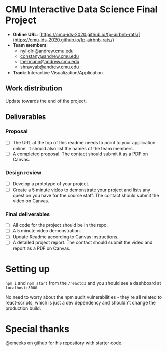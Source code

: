 # CMU Interactive Data Science Final Project

- **Online URL**: [https://cmu-ids-2020.github.io/fp-airbnb-rats/](https://cmu-ids-2020.github.io/fp-airbnb-rats/)
- **Team members**:
  - nyildiri@andrew.cmu.edu
  - constany@andrew.cmu.edu
  - lhermann@andrew.cmu.edu
  - shravyab@andrew.cmu.edu
- **Track**: Interactive Visualization/Application

## Work distribution

Update towards the end of the project.

## Deliverables

### Proposal

- [ ] The URL at the top of this readme needs to point to your application online. It should also list the names of the team members.
- [ ] A completed proposal. The contact should submit it as a PDF on Canvas.

### Design review

- [ ] Develop a prototype of your project.
- [ ] Create a 5 minute video to demonstrate your project and lists any question you have for the course staff. The contact should submit the video on Canvas.

### Final deliverables

- [ ] All code for the project should be in the repo.
- [ ] A 5 minute video demonstration.
- [ ] Update Readme according to Canvas instructions.
- [ ] A detailed project report. The contact should submit the video and report as a PDF on Canvas.

# Setting up

`npm i` and `npm start` from the `/reactd3` and you should see a dashboard at `localhost:3000`

No need to worry about the npm audit vulnerabilities - they're all related to react-scripts, which is just a dev dependency and shouldn't change the production build.

# Special thanks

@emeeks on github for his [repository](https://github.com/emeeks/d3_in_action_2) with starter code.
